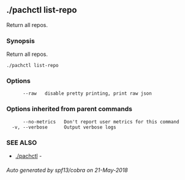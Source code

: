 ## ./pachctl list-repo

Return all repos.

### Synopsis


Return all repos.

```
./pachctl list-repo
```

### Options

```
      --raw   disable pretty printing, print raw json
```

### Options inherited from parent commands

```
      --no-metrics   Don't report user metrics for this command
  -v, --verbose      Output verbose logs
```

### SEE ALSO
* [./pachctl](./pachctl.md)	 - 

###### Auto generated by spf13/cobra on 21-May-2018

